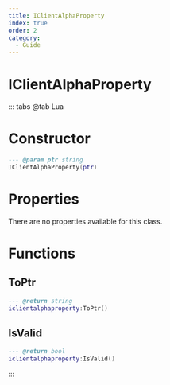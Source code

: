 ```yaml
---
title: IClientAlphaProperty
index: true
order: 2
category:
  - Guide
---
```


# IClientAlphaProperty

::: tabs
@tab Lua
# Constructor
```lua
--- @param ptr string
IClientAlphaProperty(ptr)
```
# Properties
There are no properties available for this class.
# Functions
## ToPtr
```lua
--- @return string
iclientalphaproperty:ToPtr()
```
## IsValid
```lua
--- @return bool
iclientalphaproperty:IsValid()
```

:::